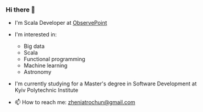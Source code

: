 ### Hi there 👋

- I'm Scala Developer at [ObservePoint](https://www.observepoint.com/)

- I'm interested in:  
  - Big data  
  - Scala  
  - Functional programming  
  - Machine learning  
  - Astronomy  

- I'm currently studying for a Master's degree in Software Development at Kyiv Polytechnic Institute

- 📫 How to reach me: zheniatrochun@gmail.com

